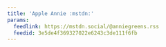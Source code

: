 ```yaml
---
title: 'Apple Annie :mstdn:'
params:
  feedlink: https://mstdn.social/@anniegreens.rss
  feedid: 3e5de4f369327022e6243c3de111f6fb
---
```

